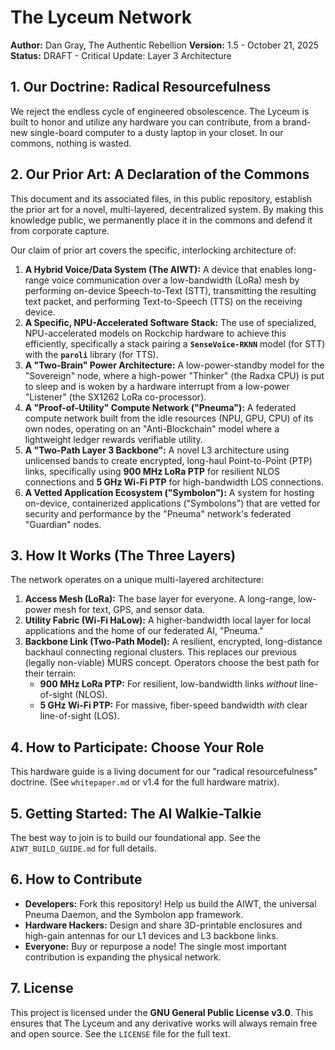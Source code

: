 # The Lyceum Network

**Author:** Dan Gray, The Authentic Rebellion
**Version:** 1.5 - October 21, 2025
**Status:** DRAFT - Critical Update: Layer 3 Architecture

## 1. Our Doctrine: Radical Resourcefulness

We reject the endless cycle of engineered obsolescence. The Lyceum is built to honor and utilize any hardware you can contribute, from a brand-new single-board computer to a dusty laptop in your closet. In our commons, nothing is wasted.

## 2. Our Prior Art: A Declaration of the Commons

This document and its associated files, in this public repository, establish the prior art for a novel, multi-layered, decentralized system. By making this knowledge public, we permanently place it in the commons and defend it from corporate capture.

Our claim of prior art covers the specific, interlocking architecture of:

1.  **A Hybrid Voice/Data System (The AIWT):** A device that enables long-range voice communication over a low-bandwidth (LoRa) mesh by performing on-device Speech-to-Text (STT), transmitting the resulting text packet, and performing Text-to-Speech (TTS) on the receiving device.
2.  **A Specific, NPU-Accelerated Software Stack:** The use of specialized, NPU-accelerated models on Rockchip hardware to achieve this efficiently, specifically a stack pairing a **`SenseVoice-RKNN`** model (for STT) with the **`paroli`** library (for TTS).
3.  **A "Two-Brain" Power Architecture:** A low-power-standby model for the "Sovereign" node, where a high-power "Thinker" (the Radxa CPU) is put to sleep and is woken by a hardware interrupt from a low-power "Listener" (the SX1262 LoRa co-processor).
4.  **A "Proof-of-Utility" Compute Network ("Pneuma"):** A federated compute network built from the idle resources (NPU, GPU, CPU) of its own nodes, operating on an "Anti-Blockchain" model where a lightweight ledger rewards verifiable utility.
5.  **A "Two-Path Layer 3 Backbone":** A novel L3 architecture using unlicensed bands to create encrypted, long-haul Point-to-Point (PTP) links, specifically using **900 MHz LoRa PTP** for resilient NLOS connections and **5 GHz Wi-Fi PTP** for high-bandwidth LOS connections.
6.  **A Vetted Application Ecosystem ("Symbolon"):** A system for hosting on-device, containerized applications ("Symbolons") that are vetted for security and performance by the "Pneuma" network's federated "Guardian" nodes.

## 3. How It Works (The Three Layers)

The network operates on a unique multi-layered architecture:

1.  **Access Mesh (LoRa):** The base layer for everyone. A long-range, low-power mesh for text, GPS, and sensor data.
2.  **Utility Fabric (Wi-Fi HaLow):** A higher-bandwidth local layer for local applications and the home of our federated AI, "Pneuma."
3.  **Backbone Link (Two-Path Model):** A resilient, encrypted, long-distance backhaul connecting regional clusters. This replaces our previous (legally non-viable) MURS concept. Operators choose the best path for their terrain:
    * **900 MHz LoRa PTP:** For resilient, low-bandwidth links *without* line-of-sight (NLOS).
    * **5 GHz Wi-Fi PTP:** For massive, fiber-speed bandwidth *with* clear line-of-sight (LOS).

## 4. How to Participate: Choose Your Role

This hardware guide is a living document for our "radical resourcefulness" doctrine. (See `whitepaper.md` or v1.4 for the full hardware matrix).

## 5. Getting Started: The AI Walkie-Talkie

The best way to join is to build our foundational app. See the `AIWT_BUILD_GUIDE.md` for full details.

## 6. How to Contribute

* **Developers:** Fork this repository! Help us build the AIWT, the universal Pneuma Daemon, and the Symbolon app framework.
* **Hardware Hackers:** Design and share 3D-printable enclosures and high-gain antennas for our L1 devices and L3 backbone links.
* **Everyone:** Buy or repurpose a node! The single most important contribution is expanding the physical network.

## 7. License

This project is licensed under the **GNU General Public License v3.0**. This ensures that The Lyceum and any derivative works will always remain free and open source. See the `LICENSE` file for the full text.
